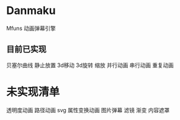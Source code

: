 # Danmaku
Mfuns 动画弹幕引擎 

## 目前已实现
贝塞尔曲线
静止放置
3d移动
3d旋转
缩放
并行动画
串行动画
重复动画

# 未实现清单
透明度动画
路径动画
svg 属性变换动画
图片弹幕
滤镜
渐变
内容遮罩